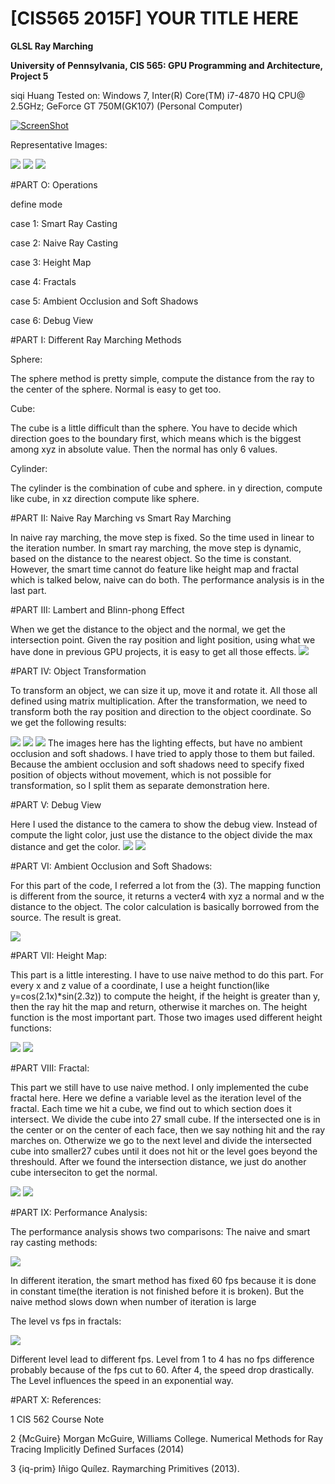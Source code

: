 # [CIS565 2015F] YOUR TITLE HERE

**GLSL Ray Marching**

**University of Pennsylvania, CIS 565: GPU Programming and Architecture, Project 5**

siqi Huang Tested on: Windows 7, Inter(R) Core(TM) i7-4870 HQ CPU@ 2.5GHz; GeForce GT 750M(GK107) (Personal Computer)

[![ScreenShot](img/screenshot.jpg)](https://www.shadertoy.com/view/llBXR3)

Representative Images:

![](img/AO1.png)
![](img/terrain1.png)
![](img/fractal1.png)

#PART O: Operations

define mode

case 1: Smart Ray Casting 

case 2: Naive Ray Casting

case 3: Height Map

case 4: Fractals

case 5: Ambient Occlusion and Soft Shadows

case 6: Debug View

#PART I: Different Ray Marching Methods

Sphere:

The sphere method is pretty simple, compute the distance from the ray to the center of the sphere. Normal is easy to get too.

Cube:

The cube is a little difficult than the sphere. You have to decide which direction goes to the boundary first, which means which is the biggest among xyz in absolute value. Then the normal has only 6 values.

Cylinder:

The cylinder is the combination of cube and sphere. in y direction, compute like cube, in xz direction compute like sphere.

#PART II: Naive Ray Marching vs Smart Ray Marching

In naive ray marching, the move step is fixed. So the time used in linear to the iteration number.
In smart ray marching, the move step is dynamic, based on the distance to the nearest object. So the time is constant.
However, the smart time cannot do feature like height map and fractal which is talked below, naive can do both.
The performance analysis is in the last part.

#PART III: Lambert and Blinn-phong Effect

When we get the distance to the object and the normal, we get the intersection point. Given the ray position and light position, using what we have done in previous GPU projects, it is easy to get all those effects.
![](img/AO1.png)

#PART IV: Object Transformation

To transform an object, we can size it up, move it and rotate it. All those all defined using matrix multiplication. After the transformation, we need to transform both the ray position and direction to the object coordinate. So we get the following results:

![](img/transform1.png)
![](img/transform2.png)
![](img/transform3.png)
The images here has the lighting effects, but have no ambient occlusion and soft shadows. I have tried to apply those to them but failed. Because the ambient occlusion and soft shadows need to specify fixed position of objects without movement, which is not possible for transformation, so I split them as separate demonstration here. 

#PART V: Debug View

Here I used the distance to the camera to show the debug view. Instead of compute the light color, just use the distance to the object divide the max distance and get the color.
![](img/debug1.png)
![](img/debug2.png)

#PART VI: Ambient Occlusion and Soft Shadows:

For this part of the code, I referred a lot from the (3). The mapping function is different from the source, it returns a vecter4 with xyz a normal and w the distance to the object. The color calculation is basically borrowed from the source. The result is great.

![](img/AO1.png)
 
#PART VII: Height Map:

This part is a little interesting. I have to use naive method to do this part. For every x and z value of a coordinate, I use a height function(like y=cos(2.1x)*sin(2.3z)) to compute the height, if the height is greater than y, then the ray hit the map and return, otherwise it marches on. The height function is the most important part.
Those two images used different height functions:

![](img/terrain1.png)
![](img/terrian2.png)

#PART VIII: Fractal:

This part we still have to use naive method.
I only implemented the cube fractal here.
Here we define a variable level as the iteration level of the fractal.
Each time we hit a cube, we find out to which section does it intersect. We divide the cube into 27 small cube. If the intersected one is in the center or on the center of each face, then we say nothing hit and the ray marches on. Otherwize we go to the next level and divide the intersected cube into smaller27 cubes until it does not hit or the level goes beyond the threshould. After we found the intersection distance, we just do another cube interseciton to get the normal.

![](img/fractal1.png)
![](img/fractal2.png)

#PART IX: Performance Analysis:

The performance analysis shows two comparisons:
The naive and smart ray casting methods:

![](img/smart_naive_ana.png)

In different iteration, the smart method has fixed 60 fps because it is done in constant time(the iteration is not finished before it is broken). But the naive method slows down when number of iteration is large

The level vs fps in fractals:

![](img/fractal_ana.png)

Different level lead to different fps. Level from 1 to 4 has no fps difference probably because of the fps cut to 60. After 4, the speed drop drastically. The Level influences the speed in an exponential way.

#PART X: References:

1 CIS 562 Course Note

2 {McGuire} Morgan McGuire, Williams College. Numerical Methods for Ray Tracing Implicitly Defined Surfaces (2014)

3 {iq-prim} Iñigo Quílez. Raymarching Primitives (2013).
